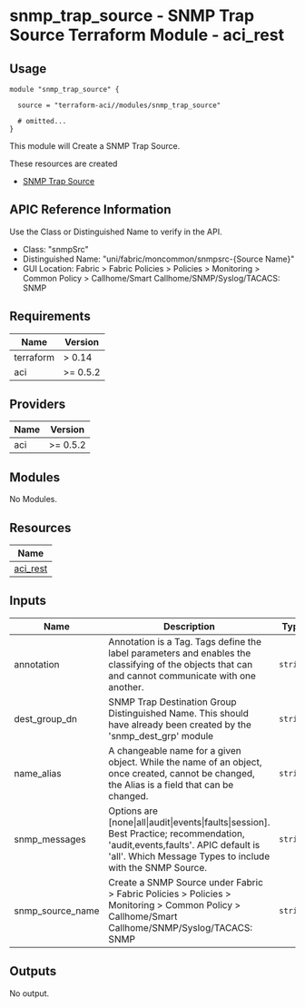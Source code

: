# snmp_trap_source - SNMP Trap Source Terraform Module - aci_rest

## Usage

```hcl
module "snmp_trap_source" {

  source = "terraform-aci//modules/snmp_trap_source"

  # omitted...
}
```

This module will Create a SNMP Trap Source.

These resources are created

* [SNMP Trap Source](https://registry.terraform.io/providers/CiscoDevNet/aci/latest/docs/resources/rest)

## APIC Reference Information

Use the Class or Distinguished Name to verify in the API.

* Class: "snmpSrc"
* Distinguished Name: "uni/fabric/moncommon/snmpsrc-{Source Name}"
* GUI Location: Fabric > Fabric Policies > Policies > Monitoring > Common Policy > Callhome/Smart Callhome/SNMP/Syslog/TACACS: SNMP

<!-- BEGINNING OF PRE-COMMIT-TERRAFORM DOCS HOOK -->
## Requirements

| Name | Version |
|------|---------|
| terraform | > 0.14 |
| aci | >= 0.5.2 |

## Providers

| Name | Version |
|------|---------|
| aci | >= 0.5.2 |

## Modules

No Modules.

## Resources

| Name |
|------|
| [aci_rest](https://registry.terraform.io/providers/ciscodevnet/aci/0.5.2/docs/resources/rest) |

## Inputs

| Name | Description | Type | Default | Required |
|------|-------------|------|---------|:--------:|
| annotation | Annotation is a Tag.  Tags define the label parameters and enables the classifying of the objects that can and cannot communicate with one another. | `string` | `""` | no |
| dest\_group\_dn | SNMP Trap Destination Group Distinguished Name.  This should have already been created by the 'snmp\_dest\_grp' module | `string` | n/a | yes |
| name\_alias | A changeable name for a given object. While the name of an object, once created, cannot be changed, the Alias is a field that can be changed. | `string` | `""` | no |
| snmp\_messages | Options are [none\|all\|audit\|events\|faults\|session].  Best Practice; recommendation, 'audit,events,faults'.  APIC default is 'all'.  Which Message Types to include with the SNMP Source. | `string` | `"audit,events,faults"` | no |
| snmp\_source\_name | Create a SNMP Source under Fabric > Fabric Policies > Policies > Monitoring > Common Policy > Callhome/Smart Callhome/SNMP/Syslog/TACACS: SNMP | `string` | `"default_oob"` | no |

## Outputs

No output.
<!-- END OF PRE-COMMIT-TERRAFORM DOCS HOOK -->
